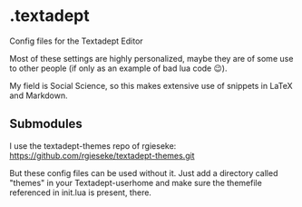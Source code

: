# .textadept
Config files for the Textadept Editor

Most of these settings are highly personalized, maybe they are of some use to
other people (if only as an example of bad lua code 😉). 

My field is Social Science, so this makes extensive use of snippets in LaTeX 
and Markdown.

## Submodules
I use the textadept-themes repo of rgieseke:
https://github.com/rgieseke/textadept-themes.git

But these config files can be used without it. Just add a directory called 
"themes" in your Textadept-userhome and make sure the themefile referenced in
init.lua is present, there.
